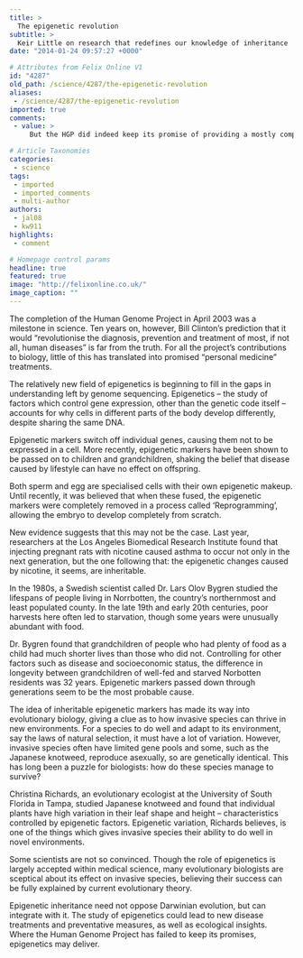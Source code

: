 ```yaml
---
title: >
  The epigenetic revolution
subtitle: >
  Keir Little on research that redefines our knowledge of inheritance
date: "2014-01-24 09:57:27 +0000"

# Attributes from Felix Online V1
id: "4287"
old_path: /science/4287/the-epigenetic-revolution
aliases:
 - /science/4287/the-epigenetic-revolution
imported: true
comments:
 - value: >
     But the HGP did indeed keep its promise of providing a mostly complete reference genome. <br> <br>Any wild predictions above that from over-eager futurologists can and should be dismissed as mere speculation.

# Article Taxonomies
categories:
 - science
tags:
 - imported
 - imported_comments
 - multi-author
authors:
 - jal08
 - kw911
highlights:
 - comment

# Homepage control params
headline: true
featured: true
image: "http://felixonline.co.uk/"
image_caption: ""
---
```


The completion of the Human Genome Project in April 2003 was a milestone in science. Ten years on, however, Bill Clinton’s prediction that it would “revolutionise the diagnosis, prevention and treatment of most, if not all, human diseases” is far from the truth. For all the project’s contributions to biology, little of this has translated into promised “personal medicine” treatments.

The relatively new field of epigenetics is beginning to fill in the gaps in understanding left by genome sequencing. Epigenetics – the study of factors which control gene expression, other than the genetic code itself – accounts for why cells in different parts of the body develop differently, despite sharing the same DNA.

Epigenetic markers switch off individual genes, causing them not to be expressed in a cell. More recently, epigenetic markers have been shown to be passed on to children and grandchildren, shaking the belief that disease caused by lifestyle can have no effect on offspring.

Both sperm and egg are specialised cells with their own epigenetic makeup. Until recently, it was believed that when these fused, the epigenetic markers were completely removed in a process called ‘Reprogramming’, allowing the embryo to develop completely from scratch.

New evidence suggests that this may not be the case. Last year, researchers at the Los Angeles Biomedical Research Institute found that injecting pregnant rats with nicotine caused asthma to occur not only in the next generation, but the one following that: the epigenetic changes caused by nicotine, it seems, are inheritable.

In the 1980s, a Swedish scientist called Dr. Lars Olov Bygren studied the lifespans of people living in Norrbotten, the country’s northernmost and least populated county. In the late 19th and early 20th centuries, poor harvests here often led to starvation, though some years were unusually abundant with food.

Dr. Bygren found that grandchildren of people who had plenty of food as a child had much shorter lives than those who did not. Controlling for other factors such as disease and socioeconomic status, the difference in longevity between grandchildren of well-fed and starved Norbotten residents was 32 years. Epigenetic markers passed down through generations seem to be the most probable cause.

The idea of inheritable epigenetic markers has made its way into evolutionary biology, giving a clue as to how invasive species can thrive in new environments. For a species to do well and adapt to its environment, say the laws of natural selection, it must have a lot of variation. However, invasive species often have limited gene pools and some, such as the Japanese knotweed, reproduce asexually, so are genetically identical. This has long been a puzzle for biologists: how do these species manage to survive?

Christina Richards, an evolutionary ecologist at the University of South Florida in Tampa, studied Japanese knotweed and found that individual plants have high variation in their leaf shape and height ­– characteristics controlled by epigenetic factors. Epigenetic variation, Richards believes, is one of the things which gives invasive species their ability to do well in novel environments.

Some scientists are not so convinced. Though the role of epigenetics is largely accepted within medical science, many evolutionary biologists are sceptical about its effect on invasive species, believing their success can be fully explained by current evolutionary theory.

Epigenetic inheritance need not oppose Darwinian evolution, but can integrate with it. The study of epigenetics could lead to new disease treatments and preventative measures, as well as ecological insights. Where the Human Genome Project has failed to keep its promises, epigenetics may deliver.
